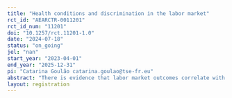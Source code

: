 ```yaml
---
title: "Health conditions and discrimination in the labor market"
rct_id: "AEARCTR-0011201"
rct_id_num: "11201"
doi: "10.1257/rct.11201-1.0"
date: "2024-07-18"
status: "on_going"
jel: "nan"
start_year: "2023-04-01"
end_year: "2025-12-31"
pi: "Catarina Goulão catarina.goulao@tse-fr.eu"
abstract: "There is evidence that labor market outcomes correlate with individuals’ health. We contribute to the literature by asking whether individuals with particular health conditions face different odds in applying for job positions. We use field experiments (correspondence tests) to investigate whether employers’ decision to invite a job candidate for a first interview is affected by the candidate’s health conditions."
layout: registration
---
```


